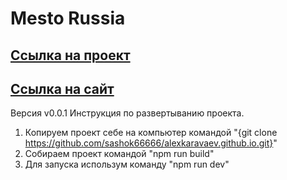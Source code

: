 # Mesto Russia
## [Ссылка на проект](https://github.com/sashok66666/alexkaravaev.github.io/tree/develop)
## [Ссылка на сайт](https://sashok66666.github.io/alexkaravaev.github.io)
Версия v0.0.1
Инструкция по развертыванию проекта.
1. Копируем проект себе на компьютер командой "{git clone https://github.com/sashok66666/alexkaravaev.github.io.git}"
2. Собираем проект командой "npm run build"
3. Для запуска использум команду "npm run dev"

